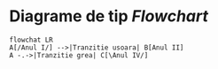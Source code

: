 <script id="MathJax-script" async src="https://cdn.jsdelivr.net/npm/mathjax@3/es5/tex-mml-chtml.js"></script>

# Diagrame de tip _Flowchart_

```mermaid
flowchat LR
A[/Anul I/] -->|Tranzitie usoara| B[Anul II]
A -.->|Tranzitie grea| C[\Anul IV/]
```
